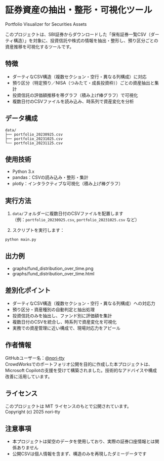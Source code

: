 # 証券資産の抽出・整形・可視化ツール  
Portfolio Visualizer for Securities Assets

このプロジェクトは、SBI証券からダウンロードした「保有証券一覧CSV（ダーティ構造）」を対象に、投資信託や株式の情報を抽出・整形し、預り区分ごとの資産推移を可視化するツールです。

## 特徴

- ダーティなCSV構造（複数セクション・空行・異なる列構成）に対応
- 預り区分（特定預り／NISA（つみたて・成長投資枠））ごとの資産抽出と集計
- 投資信託の評価額推移を帯グラフ（積み上げ棒グラフ）で可視化
- 複数日付のCSVファイルを読み込み、時系列で資産変化を分析

## データ構成
```text
data/
├── portfolio_20230925.csv
├── portfolio_20231025.csv
└── portfolio_20231125.csv
```

## 使用技術

- Python 3.x
- pandas：CSVの読み込み・整形・集計
- plotly：インタラクティブな可視化（積み上げ棒グラフ）

## 実行方法

1. `data/`フォルダーに複数日付のCSVファイルを配置します  
   （例：`portfolio_20230925.csv`, `portfolio_20231025.csv` など）

2. スクリプトを実行します：

```bash
python main.py
```

## 出力例
- graphs/fund_distribution_over_time.png
- graphs/fund_distribution_over_time.html

## 差別化ポイント
- ダーティなCSV構造（複数セクション・空行・異なる列構成）への対応力
- 預り区分・資産種別の自動判定と抽出処理
- 投資信託のみを抽出し、ファンド別に評価額を集計
- 複数日付のCSVを統合し、時系列で資産変化を可視化
- 実務での資産管理に近い構成で、現場対応力をアピール

## 作者情報

GitHubユーザー名：[@nori-tty](https://github.com/nori-tty)  
CrowdWorksでのポートフォリオ公開を目的に作成した本プロジェクトは、Microsoft Copilotの支援を受けて構築されました。技術的なアドバイスや構成改善に活用しています。

## ライセンス

このプロジェクトは MIT ライセンスのもとで公開されています。  
Copyright (c) 2025 nori-tty


## 注意事項
- 本プロジェクトは架空のデータを使用しており、実際の証券口座情報とは関係ありません
- 公開CSVは個人情報を含まず、構造のみを再現したダミーデータです


